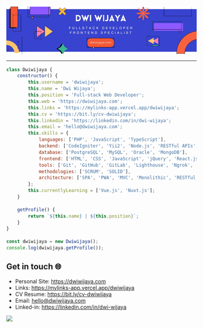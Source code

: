 ![Banner](assets/blue-geometric-banner.png)

---

```javascript
class Dwiwijaya {
    constructor() {
        this.username = 'dwiwijaya';
        this.name = 'Dwi Wijaya';
        this.position = 'Full-stack Web Developer';
        this.web = 'https://dwiwijaya.com';
        this.links = 'https://mylinks-app.vercel.app/dwiwijaya';
        this.cv = 'https://bit.ly/cv-dwiwijaya';
        this.linkedin = 'https://linkedin.com/in/dwi-wijaya';
        this.email = 'hello@dwiwijaya.com';
        this.skills = {
            languages: ['PHP', 'JavaScript', 'TypeScript'],
            backend: ['CodeIgniter', 'Yii2', 'Node.js', 'RESTful APIs', 'GraphQL'],
            database: ['PostgreSQL', 'MySQL', 'Oracle', 'MongoDB'],
            frontend: ['HTML', 'CSS', 'JavaScript', 'jQuery', 'React.js', 'Vue.js', 'Next.js', 'Bootstrap', 'Tailwind', 'Sass'],
            tools: ['Git', 'GitHub', 'GitLab', 'Lighthouse', 'Ngrok', 'DBeaver', 'Vercel', 'Firebase', 'Supabase'],
            methodologies: ['SCRUM', 'SOLID'],
            architecture: ['SPA', 'PWA', 'MVC', 'Monolithic', 'RESTful'],
        };
        this.currentlyLearning = ['Vue.js', 'Nuxt.js'];
    }

    getProfile() {
        return `${this.name} | ${this.position}`;
    }
}

const dwiwijaya = new Dwiwijaya();
console.log(dwiwijaya.getProfile());

```

## Get in touch 🌐

- Personal Site: https://dwiwijaya.com
- Links: https://mylinks-app.vercel.app/dwiwijaya
- CV Resume: https://bit.ly/cv-dwiwijaya
- Email: hello@dwiwijaya.com 
- Linked-in: https://linkedin.com/in/dwi-wijaya <br>

[![](https://visitcount.itsvg.in/api?id=dwi-wijaya&icon=2&color=3)](https://visitcount.itsvg.in)
